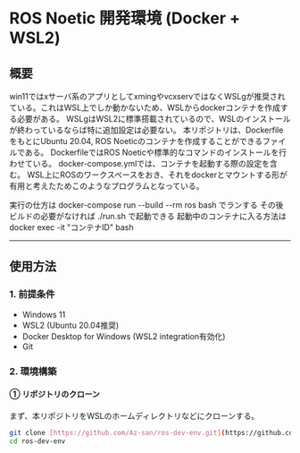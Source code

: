 # ROS Noetic 開発環境 (Docker + WSL2)

## 概要

win11ではxサーバ系のアプリとしてxmingやvcxservではなくWSLgが推奨されている。これはWSL上でしか動かないため、WSLからdockerコンテナを作成する必要がある。
WSLgはWSL2に標準搭載されているので、WSLのインストールが終わっているならば特に追加設定は必要ない。
本リポジトリは、DockerfileをもとにUbuntu 20.04, ROS Noeticのコンテナを作成することができるファイルである。
DockerfileではROS Noeticや標準的なコマンドのインストールを行わせている。
docker-compose.ymlでは、コンテナを起動する際の設定を含む。
WSL上にROSのワークスペースをおき、それをdockerとマウントする形が有用と考えたためこのようなプログラムとなっている。

実行の仕方は
docker-compose run --build --rm ros bash
でランする
その後ビルドの必要がなければ
./run.sh
で起動できる
起動中のコンテナに入る方法は
docker exec -it "コンテナID" bash

---

## 使用方法

### 1. 前提条件

-   Windows 11
-   WSL2 (Ubuntu 20.04推奨)
-   Docker Desktop for Windows (WSL2 integration有効化)
-   Git

### 2. 環境構築

#### ① リポジトリのクローン

まず、本リポジトリをWSLのホームディレクトリなどにクローンする。

```bash
git clone [https://github.com/Az-san/ros-dev-env.git](https://github.com/Az-san/ros-dev-env.git)
cd ros-dev-env